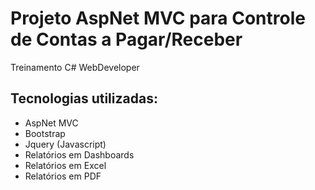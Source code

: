 # Projeto AspNet MVC para Controle de Contas a Pagar/Receber
Treinamento C# WebDeveloper

## Tecnologias utilizadas:

* AspNet MVC
* Bootstrap
* Jquery (Javascript)
* Relatórios em Dashboards
* Relatórios em Excel
* Relatórios em PDF

